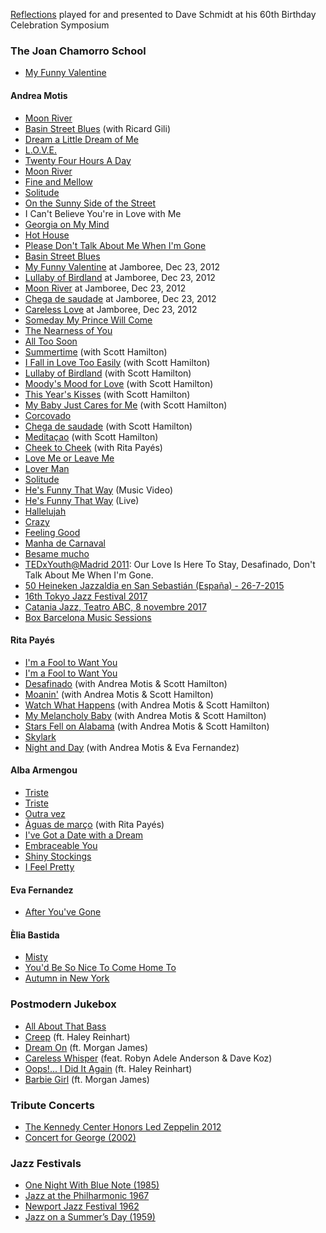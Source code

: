 [Reflections](https://youtu.be/xW_D5HHkJnI) played for and presented to Dave Schmidt at his 60th Birthday Celebration Symposium

### The Joan Chamorro School
- [My Funny Valentine](https://youtu.be/MFovHQcR5U8)

#### Andrea Motis
- [Moon River](https://youtu.be/IR5azxffjGg)
- [Basin Street Blues](https://youtu.be/YmKQOqUgFIM) (with Ricard Gili)
- [Dream a Little Dream of Me](https://youtu.be/aFEhKu286RY)
- [L.O.V.E.](https://youtu.be/BhpCXXV7ggQ)
- [Twenty Four Hours A Day](https://youtu.be/RhpnC-BacYw)
- [Moon River](https://youtu.be/x9y4KbJVsYg) 
- [Fine and Mellow](https://youtu.be/jIEmTznQyIE)
- [Solitude](https://youtu.be/UhqmMfcOBOo)
- [On the Sunny Side of the Street](https://youtu.be/eQNFh27eyDM)
- I Can't Believe You're in Love with Me
- [Georgia on My Mind](https://youtu.be/n7FllifszSA)
- [Hot House](https://youtu.be/FUmK4HBpkNM)
- [Please Don't Talk About Me When I'm Gone](https://youtu.be/Y77EmZkZMfs)
- [Basin Street Blues](https://youtu.be/XwRpQ-xn1X0)
- [My Funny Valentine](https://youtu.be/y0qpyFL86gQ) at Jamboree, Dec 23, 2012
- [Lullaby of Birdland](https://youtu.be/hNwnleBzBI4) at Jamboree, Dec 23, 2012
- [Moon River](https://youtu.be/iKlmPTAtmfI) at Jamboree, Dec 23, 2012
- [Chega de saudade](https://youtu.be/KiZ0wQA3wHo) at Jamboree, Dec 23, 2012
- [Careless Love](https://youtu.be/d_yOwbA4P3M) at Jamboree, Dec 23, 2012
- [Someday My Prince Will Come](https://youtu.be/HSCaGOvbPL4)
- [The Nearness of You](https://youtu.be/wbZiHIJI9U8)
- [All Too Soon](https://youtu.be/2LYINPAqZn0)
- [Summertime](https://youtu.be/UxIPVAPRBi4) (with Scott Hamilton)
- [I Fall in Love Too Easily](https://youtu.be/bo8og3xw-Ys) (with Scott Hamilton)
- [Lullaby of Birdland](https://youtu.be/N7ta17oBv2w) (with Scott Hamilton)
- [Moody's Mood for Love](https://youtu.be/QWxriapsDes) (with Scott Hamilton)
- [This Year's Kisses](https://youtu.be/jnuR8HQXCw0) (with Scott Hamilton)
- [My Baby Just Cares for Me](https://youtu.be/eutJd3g77lM) (with Scott Hamilton)
- [Corcovado](https://youtu.be/Zz7Zq2pyBxI)
- [Chega de saudade](https://youtu.be/2wp0XCub3ew) (with Scott Hamilton)
- [Meditaçao](https://youtu.be/mN5iLTA_tkA) (with Scott Hamilton)
- [Cheek to Cheek](https://youtu.be/HFGsRJM_4bs) (with Rita Payés)
- [Love Me or Leave Me](https://youtu.be/USTs1FgN-Mc)
- [Lover Man](https://youtu.be/9y18UwdmPFc)
- [Solitude](https://youtu.be/gAyb-nDit5w)
- [He's Funny That Way](https://youtu.be/MfGKntocz1c) (Music Video)
- [He's Funny That Way](https://youtu.be/yEGxhGwHPdI) (Live)
- [Hallelujah](https://youtu.be/ygWVcstXdqs)
- [Crazy](https://youtu.be/O00B76tfK7U)
- [Feeling Good](https://youtu.be/y2kFYzTFCRo)
- [Manha de Carnaval](https://youtu.be/eugPfAfqKmM)
- [Besame mucho](https://youtu.be/It-t0YI0RyI)
- [TEDxYouth@Madrid 2011](https://youtu.be/VNrXEXG6q3I): Our Love Is Here To Stay, Desafinado, Don't Talk About Me When I'm Gone.
- [50 Heineken Jazzaldia en San Sebastián (España) - 26-7-2015](https://youtu.be/ii8yclVoUQM)
- [16th Tokyo Jazz Festival 2017](https://youtu.be/Jd09uTs0cbM)
- [Catania Jazz, Teatro ABC, 8 novembre 2017](https://youtu.be/_WSowCJW9yw)
- [Box Barcelona Music Sessions](https://youtu.be/7RkurjSXmRU)

#### Rita Payés
- [I'm a Fool to Want You](https://youtu.be/Mdfd5ye7ry4)
- [I'm a Fool to Want You](https://youtu.be/UbZRjrTetIM)
- [Desafinado](https://youtu.be/h0BKwVJI8So) (with Andrea Motis & Scott Hamilton)
- [Moanin'](https://youtu.be/BIKhOEV_Gx0) (with Andrea Motis & Scott Hamilton)
- [Watch What Happens](https://youtu.be/Cu2TjqV8ezA) (with Andrea Motis & Scott Hamilton)
- [My Melancholy Baby](https://youtu.be/ZozdUV4ARUU) (with Andrea Motis & Scott Hamilton)
- [Stars Fell on Alabama](https://youtu.be/zIP42fLAUew) (with Andrea Motis & Scott Hamilton)
- [Skylark](https://youtu.be/lWUepoMNRAc)
- [Night and Day](https://youtu.be/7zIa__k9un0) (with Andrea Motis & Eva Fernandez)

#### Alba Armengou
- [Triste](https://youtu.be/6knZkdvaNxs)
- [Triste](https://youtu.be/xiJlAE2sfQc)
- [Outra vez](https://youtu.be/t_lLjycLWVo)
- [Àguas de março](https://youtu.be/EazJHMFvQ3s) (with Rita Payés)
- [I've Got a Date with a Dream](https://youtu.be/uXXUVtVh7Jc)
- [Embraceable You](https://youtu.be/D-g7u6fGcOY)
- [Shiny Stockings](https://youtu.be/VlVwowQdUzQ)
- [I Feel Pretty](https://youtu.be/kP_z6NFJXBU)

#### Eva Fernandez
- [After You've Gone](https://youtu.be/OGzWq-EqIhk)

#### Èlia Bastida
- [Misty](https://youtu.be/FWesPZy0G1g)
- [You'd Be So Nice To Come Home To](https://youtu.be/bkveUFzeWtI)
- [Autumn in New York](https://youtu.be/ky_0tvmW2oQ)

### Postmodern Jukebox
- [All About That Bass](https://youtu.be/aLnZ1NQm2uk)
- [Creep](https://youtu.be/m3lF2qEA2cw) (ft. Haley Reinhart)
- [Dream On](https://youtu.be/Yq4KA0mUnC8) (ft. Morgan James)
- [Careless Whisper](https://youtu.be/lVXziMFEqX0) (feat. Robyn Adele Anderson & Dave Koz)
- [Oops!... I Did It Again](https://youtu.be/g_HN50TLuaI) (ft. Haley Reinhart)
- [Barbie Girl](https://youtu.be/4ReSV3CCRzg) (ft. Morgan James)

### Tribute Concerts
- [The Kennedy Center Honors Led Zeppelin 2012](https://youtu.be/ra-itTKnFaw)
- [Concert for George (2002)](https://www.youtube.com/playlist?list=PLMhclBAaZsHbQNqLd-tWyAjeR9UJGEYHx)

### Jazz Festivals
- [One Night With Blue Note (1985)](https://youtu.be/G6kAmdzfvC8)
- [Jazz at the Philharmonic 1967](https://youtu.be/k-WwhDh894g)
- [Newport Jazz Festival 1962](https://youtu.be/ZUB72NfTQLM)
- [Jazz on a Summer’s Day (1959)](https://youtu.be/Htwe0NBjq4c)
